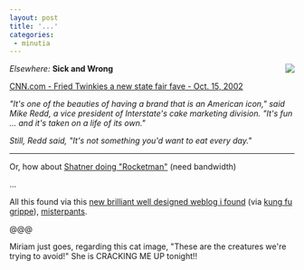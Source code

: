 ```yaml
---
layout: post
title: '...'
categories:
 - minutia
---
```


<i>Elsewhere:</i> <b>Sick and Wrong</b><img src="http://www.00fun.com/wave.gif" align="right">

<a href="http://www.cnn.com/2002/US/South/10/15/offbeat.fried.twinkies.ap/index.html">CNN.com - Fried Twinkies a new state fair fave - Oct. 15, 2002</a>

<i>"It's one of the beauties of having a brand that is an American icon," said Mike Redd, a vice president of Interstate's cake marketing division. "It's fun ... and it's taken on a life of its own." 

Still, Redd said, "It's not something you'd want to eat every day."</i>

---

Or, how about <a href="http://www.bentmen.com/realaudio/rocketman.ram">Shatner doing "Rocketman"</a> (need bandwidth)

...

All this found via this <a href="http://www.misterpants.com/01/">new brilliant well designed weblog i found</a> (via <a href="http://www.kungfugrippe.com/">kung fu grippe</a>), <a href="http://www.misterpants.com/">misterpants</a>.

@@@

Miriam just goes, regarding this cat image, "These are the creatures we're trying to avoid!" She is CRACKING ME UP tonight!!

